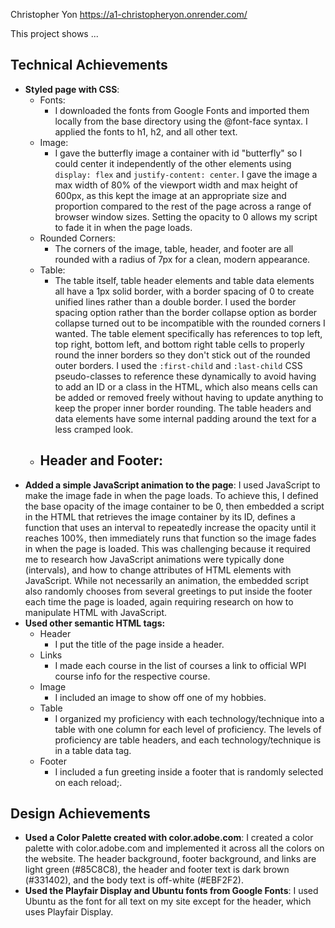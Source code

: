Christopher Yon
https://a1-christopheryon.onrender.com/

This project shows ...

## Technical Achievements
- **Styled page with CSS**:
  - Fonts:
    - I downloaded the fonts from Google Fonts and imported them locally from the base directory using the @font-face syntax. I applied the fonts to h1, h2, and all other text.
  - Image:
    - I gave the butterfly image a container with id "butterfly" so I could center it independently of the other elements using `display: flex` and `justify-content: center`. I gave the image a max width of 80% of the viewport width and max height of 600px, as this kept the image at an appropriate size and proportion compared to the rest of the page across a range of browser window sizes. Setting the opacity to 0 allows my script to fade it in when the page loads.
  - Rounded Corners:
    - The corners of the image, table, header, and footer are all rounded with a radius of 7px for a clean, modern appearance.
  - Table:
    - The table itself, table header elements and table data elements all have a 1px solid border, with a border spacing of 0 to create unified lines rather than a double border. I used the border spacing option rather than the border collapse option as border collapse turned out to be incompatible with the rounded corners I wanted. The table element specifically has references to top left, top right, bottom left, and bottom right table cells to properly round the inner borders so they don't stick out of the rounded outer borders. I used the `:first-child` and `:last-child` CSS pseudo-classes to reference these dynamically to avoid having to add an ID or a class in the HTML, which also means cells can be added or removed freely without having to update anything to keep the proper inner border rounding. The table headers and data elements have some internal padding around the text for a less cramped look.
  - Header and Footer:
    - 
- **Added a simple JavaScript animation to the page**: I used JavaScript to make the image fade in when the page loads. To achieve this, I defined the base opacity of the image container to be 0, then embedded a script in the HTML that retrieves the image container by its ID, defines a function that uses an interval to repeatedly increase the opacity until it reaches 100%, then immediately runs that function so the image fades in when the page is loaded. This was challenging because it required me to research how JavaScript animations were typically done (intervals), and how to change attributes of HTML elements with JavaScript. While not necessarily an animation, the embedded script also randomly chooses from several greetings to put inside the footer each time the page is loaded, again requiring research on how to manipulate HTML with JavaScript.
- **Used other semantic HTML tags:**
  - Header
    - I put the title of the page inside a header.
  - Links
    - I made each course in the list of courses a link to official WPI course info for the respective course.
  - Image
    - I included an image to show off one of my hobbies.
  - Table
    - I organized my proficiency with each technology/technique into a table with one column for each level of proficiency. The levels of proficiency are table headers, and each technology/technique is in a table data tag.
  - Footer
    - I included a fun greeting inside a footer that is randomly selected on each reload;.

## Design Achievements
- **Used a Color Palette created with color.adobe.com**: I created a color palette with color.adobe.com and implemented it across all the colors on the website. The header background, footer background, and links are light green (#85C8C8), the header and footer text is dark brown (#331402), and the body text is off-white (#EBF2F2).
- **Used the Playfair Display and Ubuntu fonts from Google Fonts**: I used Ubuntu as the font for all text on my site except for the header, which uses Playfair Display.
